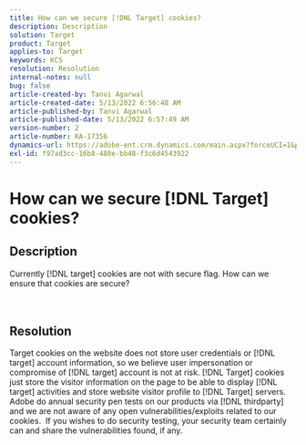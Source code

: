 ```yaml
---
title: How can we secure [!DNL Target] cookies?
description: Description
solution: Target
product: Target
applies-to: Target
keywords: KCS
resolution: Resolution
internal-notes: null
bug: false
article-created-by: Tanvi Agarwal
article-created-date: 5/13/2022 6:56:48 AM
article-published-by: Tanvi Agarwal
article-published-date: 5/13/2022 6:57:49 AM
version-number: 2
article-number: KA-17356
dynamics-url: https://adobe-ent.crm.dynamics.com/main.aspx?forceUCI=1&pagetype=entityrecord&etn=knowledgearticle&id=c85e53db-89d2-ec11-a7b5-00224809c27a
exl-id: f97ad3cc-16b8-480e-bb48-f3c6d4543922
---
```

# How can we secure [!DNL Target] cookies?

## Description

Currently [!DNL target] cookies are not with secure flag. How can we ensure that cookies are secure?<br><br><br>

## Resolution


Target cookies on the website does not store user credentials or [!DNL target] account information, so we believe user impersonation or compromise of [!DNL target] account is not at risk. [!DNL Target] cookies just store the visitor information on the page to be able to display [!DNL target] activities and store website visitor profile to [!DNL Target] servers.
 
Adobe do annual security pen tests on our products via [!DNL thirdparty] and we are not aware of any open vulnerabilities/exploits related to our cookies.  If you wishes to do security testing, your security team certainly can and share the vulnerabilities found, if any.
